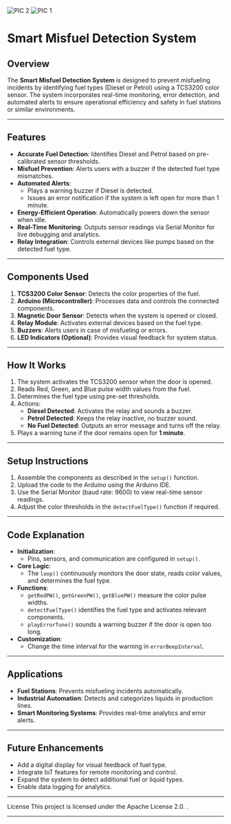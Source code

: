 ![PIC 2](https://github.com/user-attachments/assets/82a8e7d4-b066-4d19-bccd-b11229767175)
![PIC 1](https://github.com/user-attachments/assets/006f082b-4165-4e4c-8eee-a892f957e79f)


# **Smart Misfuel Detection System**

## **Overview**
The **Smart Misfuel Detection System** is designed to prevent misfueling incidents by identifying fuel types (Diesel or Petrol) using a TCS3200 color sensor. The system incorporates real-time monitoring, error detection, and automated alerts to ensure operational efficiency and safety in fuel stations or similar environments.

---

## **Features**
- **Accurate Fuel Detection**: Identifies Diesel and Petrol based on pre-calibrated sensor thresholds.
- **Misfuel Prevention**: Alerts users with a buzzer if the detected fuel type mismatches.
- **Automated Alerts**: 
  - Plays a warning buzzer if Diesel is detected.
  - Issues an error notification if the system is left open for more than 1 minute.
- **Energy-Efficient Operation**: Automatically powers down the sensor when idle.
- **Real-Time Monitoring**: Outputs sensor readings via Serial Monitor for live debugging and analytics.
- **Relay Integration**: Controls external devices like pumps based on the detected fuel type.

---

## **Components Used**
1. **TCS3200 Color Sensor**: Detects the color properties of the fuel.
2. **Arduino (Microcontroller)**: Processes data and controls the connected components.
3. **Magnetic Door Sensor**: Detects when the system is opened or closed.
4. **Relay Module**: Activates external devices based on the fuel type.
5. **Buzzers**: Alerts users in case of misfueling or errors.
6. **LED Indicators (Optional)**: Provides visual feedback for system status.

---

## **How It Works**
1. The system activates the TCS3200 sensor when the door is opened.
2. Reads Red, Green, and Blue pulse width values from the fuel.
3. Determines the fuel type using pre-set thresholds.
4. Actions:
   - **Diesel Detected**: Activates the relay and sounds a buzzer.
   - **Petrol Detected**: Keeps the relay inactive, no buzzer sound.
   - **No Fuel Detected**: Outputs an error message and turns off the relay.
5. Plays a warning tune if the door remains open for **1 minute**.

---

## **Setup Instructions**
1. Assemble the components as described in the `setup()` function.
2. Upload the code to the Arduino using the Arduino IDE.
3. Use the Serial Monitor (baud rate: 9600) to view real-time sensor readings.
4. Adjust the color thresholds in the `detectFuelType()` function if required.

---

## **Code Explanation**
- **Initialization**:
  - Pins, sensors, and communication are configured in `setup()`.
- **Core Logic**:
  - The `loop()` continuously monitors the door state, reads color values, and determines the fuel type.
- **Functions**:
  - `getRedPW()`, `getGreenPW()`, `getBluePW()` measure the color pulse widths.
  - `detectFuelType()` identifies the fuel type and activates relevant components.
  - `playErrorTune()` sounds a warning buzzer if the door is open too long.
- **Customization**:
  - Change the time interval for the warning in `errorBeepInterval`.

---

## **Applications**
- **Fuel Stations**: Prevents misfueling incidents automatically.
- **Industrial Automation**: Detects and categorizes liquids in production lines.
- **Smart Monitoring Systems**: Provides real-time analytics and error alerts.

---

## **Future Enhancements**
- Add a digital display for visual feedback of fuel type.
- Integrate IoT features for remote monitoring and control.
- Expand the system to detect additional fuel or liquid types.
- Enable data logging for analytics.

---
License
This project is licensed under the Apache License 2.0.
.

---
